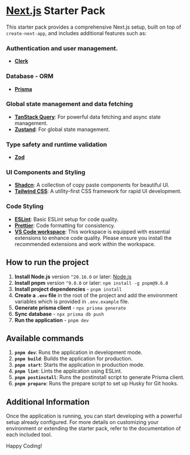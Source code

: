 # [Next.js](https://nextjs.org/) Starter Pack

This starter pack provides a comprehensive Next.js setup, built on top of `create-next-app`, and includes additional features such as:

### Authentication and user management.

- **[Clerk](https://clerk.com/docs/quickstarts/overview)**

### Database - ORM

- **[Prisma](https://www.prisma.io/docs/getting-started/quickstart)**

### Global state management and data fetching

- **[TanStack Query](https://tanstack.com/)**: For powerful data fetching and async state management.
- **[Zustand](https://zustand-demo.pmnd.rs/)**: For global state management.

### Type safety and runtime validation

- **[Zod](https://zod.dev/)**

### UI Components and Styling

- **[Shadcn](https://ui.shadcn.com/)**: A collection of copy paste components for beautiful UI.
- **[Tailwind CSS](https://tailwindcss.com/)**: A utility-first CSS framework for rapid UI development.

### Code Styling

- **[ESLint](https://eslint.org/)**: Basic ESLint setup for code quality.
- **[Prettier](https://prettier.io/)**: Code formatting for consistency.
- **[VS Code workspace](https://code.visualstudio.com/docs/editor/workspaces)**: This workspace is equipped with essential extensions to enhance code quality. Please ensure you install the recommended extensions and work within the workspace.

## How to run the project

1. **Install Node.js** version `^20.16.0` or later: [Node.js](https://nodejs.org/en/download/)
2. **Install pnpm** version `^9.0.0` or later: `npm install -g pnpm@9.6.0`
3. **Install project dependencies** - `pnpm install`
4. **Create a `.env` file** in the root of the project and add the environment variables which is provided in `.env.example` file.
5. **Generate prisma client** - `npx prisma generate`
6. **Sync database** - `npx prisma db push`
7. **Run the application** - `pnpm dev`

## Available commands

1. **`pnpm dev`**: Runs the application in development mode.
2. **`pnpm build`**: Builds the application for production.
3. **`pnpm start`**: Starts the application in production mode.
4. **`pnpm lint`**: Lints the application using ESLint.
5. **`pnpm postinstall`**: Runs the postinstall script to generate Prisma client.
6. **`pnpm prepare`**: Runs the prepare script to set up Husky for Git hooks.

## Additional Information

Once the application is running, you can start developing with a powerful setup already configured. For more details on customizing your environment or extending the starter pack, refer to the documentation of each included tool.

Happy Coding!
